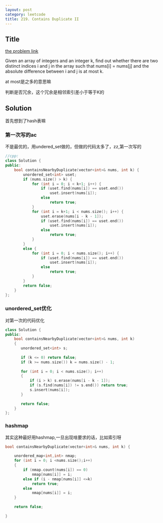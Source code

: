 ```yaml
---
layout: post
category: leetcode
title: 219. Contains Duplicate II
---
```

## Title
[the problem link](https://leetcode.com/problems/contains-duplicate-ii/description/)

Given an array of integers and an integer k, find out whether there are two distinct indices i and j in the array such that nums[i] = nums[j] and the absolute difference between i and j is at most k.

at most是之多的意思嘛

判断是否冗余，这个冗余是相邻索引差小于等于K的

## Solution
首先想到了hash表嘛

### 第一次写的ac
不是最优的，用undered_set做的，但做的代码太多了，zz,第一次写的

```c++
//cpp:
class Solution {
public:
	bool containsNearbyDuplicate(vector<int>& nums, int k) {
		unordered_set<int> uset;
		if (nums.size() > k) {
			for (int i = 0; i < k+1; i++) {
				if (uset.find(nums[i]) == uset.end())
					uset.insert(nums[i]);
				else
					return true;
			}
			for (int i = k+1; i < nums.size(); i++) {
				uset.erase(nums[i - k - 1]);
				if (uset.find(nums[i]) == uset.end())
					uset.insert(nums[i]);
				else
					return true;
			}
		}
		else {
			for (int i = 0; i < nums.size(); i++) {
				if (uset.find(nums[i]) == uset.end())
					uset.insert(nums[i]);
				else
					return true;
			}
		}
		return false;
	}
};
```


### unordered_set优化
对第一次的代码优化

```c++
class Solution {
public:
    bool containsNearbyDuplicate(vector<int>& nums, int k)
    {
       unordered_set<int> s;
       
       if (k <= 0) return false;
       if (k >= nums.size()) k = nums.size() - 1;
       
       for (int i = 0; i < nums.size(); i++)
       {
           if (i > k) s.erase(nums[i - k - 1]);
           if (s.find(nums[i]) != s.end()) return true;
           s.insert(nums[i]);
       }
       
       return false;
    }
};
```

### hashmap
其实这种最好用hashmap,一旦出现啥要求的话，比如索引呀

```c++
bool containsNearbyDuplicate(vector<int>& nums, int k) {
    
    unordered_map<int,int> nmap;
    for (int i = 0; i <nums.size();i++)
    {
        if (nmap.count(nums[i]) == 0)
            nmap[nums[i]] = i;
        else if (i - nmap[nums[i]] <=k)
            return true;
        else
            nmap[nums[i]] = i;
    }
    
    return false;
    
}
```